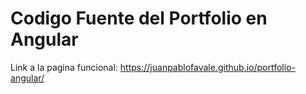 # Codigo Fuente del Portfolio en Angular

Link a la pagina funcional:
https://juanpablofavale.github.io/portfolio-angular/
